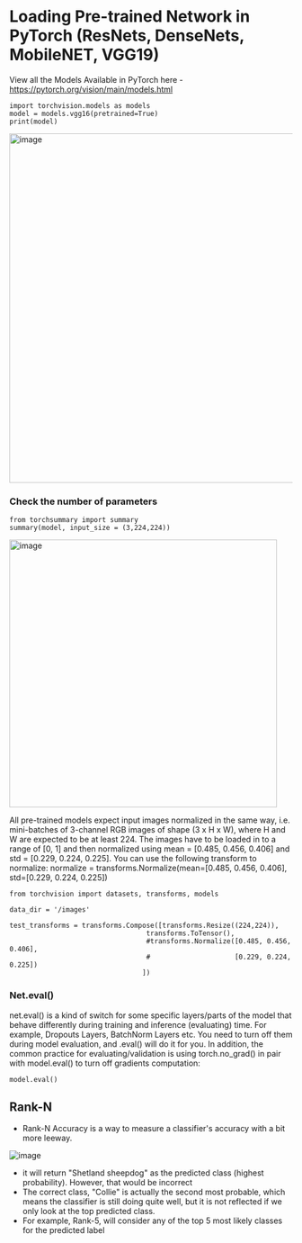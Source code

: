 # Loading Pre-trained Network in PyTorch (ResNets, DenseNets, MobileNET, VGG19)

View all the Models Available in PyTorch here - https://pytorch.org/vision/main/models.html

    import torchvision.models as models
    model = models.vgg16(pretrained=True)
    print(model)
    
<img width="621" alt="image" src="https://github.com/tan200224/Blog/assets/68765056/e276aa30-eb43-43a3-a4ed-697ba06f1d1f">


### Check the number of parameters 

    from torchsummary import summary 
    summary(model, input_size = (3,224,224))

<img width="476" alt="image" src="https://github.com/tan200224/Blog/assets/68765056/2a63a5e4-3385-4f94-b6c7-a0d4e3ca51c2">


All pre-trained models expect input images normalized in the same way, i.e. mini-batches of 3-channel RGB images of shape (3 x H x W), where H and W are expected to be at least 224. The images have to be loaded in to a range of [0, 1] and then normalized using mean = [0.485, 0.456, 0.406] and std = [0.229, 0.224, 0.225]. You can use the following transform to normalize:
normalize = transforms.Normalize(mean=[0.485, 0.456, 0.406], std=[0.229, 0.224, 0.225])

    from torchvision import datasets, transforms, models

    data_dir = '/images'

    test_transforms = transforms.Compose([transforms.Resize((224,224)),
                                      transforms.ToTensor(),
                                      #transforms.Normalize([0.485, 0.456, 0.406],
                                      #                     [0.229, 0.224, 0.225])
                                     ])

### Net.eval()
net.eval() is a kind of switch for some specific layers/parts of the model that behave differently during training and inference (evaluating) time. For example, Dropouts Layers, BatchNorm Layers etc. You need to turn off them during model evaluation, and .eval() will do it for you. In addition, the common practice for evaluating/validation is using torch.no_grad() in pair with model.eval() to turn off gradients computation:

    model.eval()


## Rank-N
* Rank-N Accuracy is a way to measure a classifier's accuracy with a bit more leeway.

![image](https://github.com/tan200224/Blog/assets/68765056/43c55a03-7171-4053-8d8c-343aeabd2168)

* it will return "Shetland sheepdog" as the predicted class (highest probability). However, that would be incorrect
* The correct class, "Collie" is actually the second most probable, which means the classifier is still doing quite well, but it is not reflected if we only look at the top predicted class.
* For example, Rank-5, will consider any of the top 5 most likely classes for the predicted label
  























